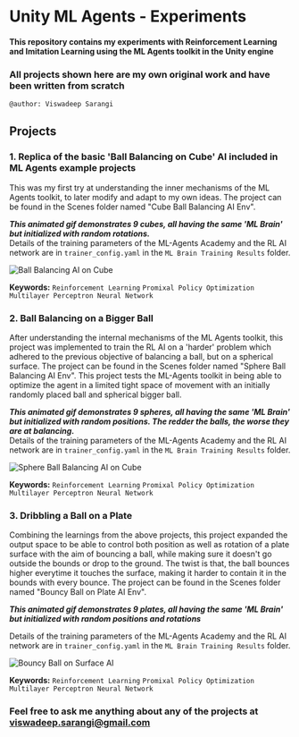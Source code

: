 # Unity ML Agents - Experiments
#### This repository contains my experiments with Reinforcement Learning and Imitation Learning using the ML Agents toolkit in the Unity engine
### All projects shown here are my own original work and have been written from scratch
`@author: Viswadeep Sarangi`

## Projects

### 1. Replica of the basic 'Ball Balancing on Cube' AI included in ML Agents example projects
This was my first try at understanding the inner mechanisms of the ML Agents toolkit, to later modify and adapt to my own ideas. The project can be found in the Scenes folder named "Cube Ball Balancing AI Env".

***This animated gif demonstrates 9 cubes, all having the same 'ML Brain' but initialized with random rotations.***   
Details of the training parameters of the ML-Agents Academy and the RL AI network are in `trainer_config.yaml` in the `ML Brain Training Results` folder. 

![Ball Balancing AI on Cube](_github_readme_resources/cube_ball_balancing_ai.gif)   
   
**Keywords:** `Reinforcement Learning` `Promixal Policy Optimization` `Multilayer Perceptron Neural Network`
      
      
### 2. Ball Balancing on a Bigger Ball
After understanding the internal mechanisms of the ML Agents toolkit, this project was implemented to train the RL AI on a 'harder' problem which adhered to the previous objective of balancing a ball, but on a spherical surface. The project can be found in the Scenes folder named "Sphere Ball Balancing AI Env". This project tests the ML-Agents toolkit in being able to optimize the agent in a limited tight space of movement with an initially randomly placed ball and spherical bigger ball. 

***This animated gif demonstrates 9 spheres, all having the same 'ML Brain' but initialized with random positions. The redder the balls, the worse they are at balancing.***   
Details of the training parameters of the ML-Agents Academy and the RL AI network are in `trainer_config.yaml` in the `ML Brain Training Results` folder.

![Sphere Ball Balancing AI on Cube](_github_readme_resources/sphere_ball_balancing_ai.gif)     

**Keywords:** `Reinforcement Learning` `Promixal Policy Optimization` `Multilayer Perceptron Neural Network`

### 3. Dribbling a Ball on a Plate
Combining the learnings from the above projects, this project expanded the output space to be able to control both position as well as rotation of a plate surface with the aim of bouncing a ball, while making sure it doesn't go outside the bounds or drop to the ground. The twist is that, the ball bounces higher everytime it touches the surface, making it harder to contain it in the bounds with every bounce. The project can be found in the Scenes folder named "Bouncy Ball on Plate AI Env".   

***This animated gif demonstrates 9 plates, all having the same 'ML Brain' but initialized with random positions and rotations***    

Details of the training parameters of the ML-Agents Academy and the RL AI network are in `trainer_config.yaml` in the `ML Brain Training Results` folder.
   
![Bouncy Ball on Surface AI](_github_readme_resources/bouncy_ball_balancing_ai.gif)  

**Keywords:** `Reinforcement Learning` `Promixal Policy Optimization` `Multilayer Perceptron Neural Network`

### Feel free to ask me anything about any of the projects at <viswadeep.sarangi@gmail.com>
